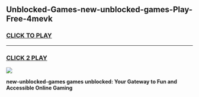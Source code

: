 
## Unblocked-Games-new-unblocked-games-Play-Free-4mevk
<h3>
<a href="https://premium76.site?title=new-unblocked-games&ref=23A">CLICK TO PLAY</a></h3>
<hr>

<h3>
<a href="https://premium76.site?title=new-unblocked-games&ref=23A">CLICK 2 PLAY</a>
  
</h3>

<a href="https://premium76.site?title=new-unblocked-games&ref=23A"><img src="https://clearcache.store/games.png"></a>


**new-unblocked-games games unblocked: Your Gateway to Fun and Accessible Online Gaming**
